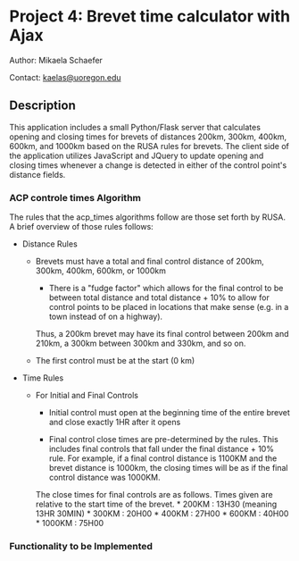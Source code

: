 # Project 4:  Brevet time calculator with Ajax
Author: Mikaela Schaefer

Contact: kaelas@uoregon.edu

## Description
This application includes a small Python/Flask server that calculates opening and closing times for brevets of distances
200km, 300km, 400km, 600km, and 1000km based on the RUSA rules for brevets. The client side of the application utilizes JavaScript
and JQuery to update opening and closing times whenever a change is detected in either of the control point's distance fields.

### ACP controle times Algorithm
The rules that the acp_times algorithms follow are those set forth by RUSA. A brief overview of those rules follows:
* Distance Rules
    * Brevets must have a total and final control distance of 200km, 300km, 400km, 600km, or 1000km
        * There is a "fudge factor" which allows for the final control to be between total distance and total distance + 10% to allow for
        control points to be placed in locations that make sense (e.g. in a town instead of on a highway).

        Thus, a 200km brevet may have its final control between 200km and 210km, a 300km between 300km and 330km, and so on.

    * The first control must be at the start (0 km)


* Time Rules
    * For Initial and Final Controls
        * Initial control must open at the beginning time of the entire brevet and close exactly 1HR after it opens

        * Final control close times are pre-determined by the rules. This includes final controls that fall under the final distance + 10% rule. 
        For example, if a final control distance is 1100KM and the brevet distance is 1000km, the closing times will be as if the final control distance was 1000KM. 
        
        The close times for final controls are as follows. Times given are relative to the start time of the brevet.
            * 200KM : 13H30 (meaning 13HR 30MIN)
            * 300KM : 20H00
            * 400KM : 27H00
            * 600KM : 40H00
            * 1000KM : 75H00

### Functionality to be Implemented

